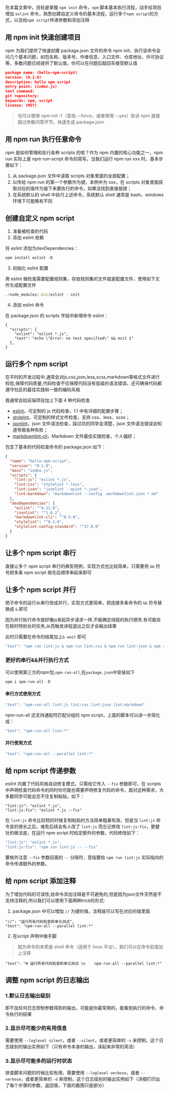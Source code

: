 在本篇文章中，目标是掌握 `npm init` 命令，`npm` 脚本基本执行流程，动手给项目增加 `eslint` 命令，熟悉创建自定义命令的基本流程，运行多个`npm script`的方式，以及给`npm script`传递参数和添加注释

## 用 npm init 快速创建项目
npm 为我们提供了快速创建 package.json 文件的命令 npm init，执行该命令会问几个基本问题，如包名称、版本号、作者信息、入口文件、仓库地址、许可协议等，多数问题已经提供了默认值，你可以在问题后敲回车接受默认值
```json
package name: (hello-npm-script)
version: (0.1.0)
description: hello npm script
entry point: (index.js)
test command:
git repository:
keywords: npm, script
license: (MIT)
```
> 也可以使用 npm init -f（意指 --force，或者使用 --yes）告诉 npm 直接跳过参数问答环节，快速生成 package.json

## 用 npm run 执行任意命令
npm 是如何管理和执行各种 scripts 的呢？作为 npm 内置的核心功能之一，npm run 实际上是 npm run-script 命令的简写。当我们运行 npm run xxx 时，基本步骤如下：
1. 从 package.json 文件中读取 scripts 对象里面的全部配置；
2. 以传给 npm run 的第一个参数作为键，本例中为 xxx，在 scripts 对象里面获取对应的值作为接下来要执行的命令，如果没找到直接报错；
3. 在系统默认的 shell 中执行上述命令，系统默认 shell 通常是 bash，windows 环境下可能略有不同

## 创建自定义 npm script
1. 准备被检查的代码
2. 添加 eslint 依赖

将 eslint 添加为devDependencies：
```js
npm install eslint -D
```
3. 初始化 eslint 配置

用 eslint 做检查需要配置规则集，存放规则集的文件就是配置文件，使用如下文件生成配置文件
```js
./node_modules/.bin/eslint --init
```
4. 添加 eslint 命令

在 package.json 的 scripts 字段中新增命令 eslint：
```
{
  "scripts": {
    "eslint": "eslint *.js",
    "test": "echo \"Error: no test specified\" && exit 1"
  },
}
```
##  运行多个 npm script 
在平时的开发过程中,通常会对js,css,json,less,scss,markdown等格式文件进行校验,保障代码质量,代码检查不仅保障代码没有低级的语法错误，还可确保代码都遵守社区的最佳实践和一致的编码风格

我通常会给前端项目加上下面 4 种代码检查
* [eslint](https://eslint.org)，可定制的 js 代码检查，1.1 中有详细的配置步骤；
* [stylelint](https://stylelint.io)，可定制的样式文件检查，支持 css、less、scss；
* [jsonlint](https://github.com/zaach/jsonlint)，json 文件语法检查，踩过坑的同学会清楚，json 文件语法错误会知道导致各种失败；
* [markdownlint-cli](https://github.com/igorshubovych/markdownlint-cli)，Markdown 文件最佳实践检查，个人偏好；

包含了基本的代码检查命令的 package.json 如下：
```json
{
  "name": "hello-npm-script",
  "version": "0.1.0",
  "main": "index.js",
  "scripts": {
    "lint:js": "eslint *.js",
    "lint:css": "stylelint *.less",
    "lint:json": "jsonlint --quiet *.json",
    "lint:markdown": "markdownlint --config .markdownlint.json *.md"
  },
  "devDependencies": {
    "eslint": "^4.11.0",
    "jsonlint": "^1.6.2",
    "markdownlint-cli": "^0.5.0",
    "stylelint": "^8.2.0",
    "stylelint-config-standard": "^17.0.0"
  }
}
```
## 让多个 npm script 串行
直接让多个 npm script 串行的典型用例，实现方式也比较简单，只需要用 `&&` 符号把多条 npm script 按先后顺序串起来即可

## 让多个 npm script 并行
把子命令的运行从串行改成并行，实现方式更简单，把连接多条命令的 `&&` 符号替换成 `&` 即可

因为并行执行命令就好像js发起异步请求一样,不能确定线程的执行顺序,有可能存在耗时特别长的任务,从而触发进程退出之后才会输出结果

此时只需要在命令的结尾加上`& wait` 即可
```js
"test": "npm run lint:js & npm run lint:css & npm run lint:json & npm run lint:markdown"
```
### 更好的串行&&并行执行方式
可以使用第三方的npm包,`npm-run-all`,在`package.json`中安装如下
```js
npm i npm-run-all -D
```
#### 串行方式使用方式
```js
"test": "npm-run-all lint:js lint:css lint:json lint:markdown"
```
npm-run-all 还支持通配符匹配分组的 npm script，上面的脚本可以进一步简化成：
```js
"test": "npm-run-all lint:*"
```
#### 并行使用方式
```js
"test": "npm-run-all --parallel lint:*"
```
## 给 npm script 传递参数
eslint 内置了代码风格自动修复模式，只需给它传入 `--fix` 参数即可，在 scripts 中声明检查代码命令的同时你可能也需要声明修复代码的命令，面对这种需求，大多数同学可能会忍不住复制粘贴，如下：
```
"lint:js": "eslint *.js",
"lint:js:fix": "eslint *.js --fix"
```
在 `lint:js` 命令比较短的时候复制粘贴的方法简单粗暴有效，但是当 `lint:js` 命令变的很长之后，难免后续会有人改了 `lint:js` 而忘记修改 `lint:js:fix`，更健壮的做法是，在运行 npm script 时给定额外的参数，代码修改如下：
```js
"lint:js": "eslint *.js",
"lint:js:fix": "npm run lint:js -- --fix"
```
要格外注意 `--fix` 参数前面的 `--` 分隔符，意指要给 `npm run lint:js` 实际指向的命令传递额外的参数。

## 给 npm script 添加注释
为了增加代码的可读性,给命令添加注释是不可避免的,但是因为json文件天然是不支持注释的,所以我们可以使用下面两种trick的形式:

1. package.json 中可以增加 `//` 为键的值，注释就可以写在对应的值里面
```
"//": "运行所有代码检查和单元测试",
"test": "npm-run-all --parallel lint:*"
```
2.  在script 声明中做手脚
> 因为命令的本质是 shell 命令（适用于 linux 平台），我们可以在命令前面加上注释
```
"test": "# 运行所有代码检查和单元测试 \n    npm-run-all --parallel lint:*"
```
## 调整 npm script 的日志输出
### 1.默认日志输出级别
即不加任何日志控制参数得到的输出，可能是你最常用的，能看到执行的命令、命令执行的结果
### 2.显示尽可能少的有用信息
需要使用 `--loglevel silent`，或者 `--silent`，或者更简单的 `-s` 来控制，这个日志级别的输出实例如下（只有命令本身的输出，读起来非常的简洁）
### 3.显示尽可能多的运行时状态
排查脚本问题的时候比较有用，需要使用 `--loglevel verbose`，或者 `--verbose`，或者更简单的 `-d` 来控制，这个日志级别的输出实例如下（详细打印出了每个步骤的参数、返回值，下面的截图只是部分）



